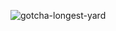 ![gotcha-longest-yard](https://github.com/user-attachments/assets/d5a7a0b9-3b88-4963-9840-82284df60af0)
